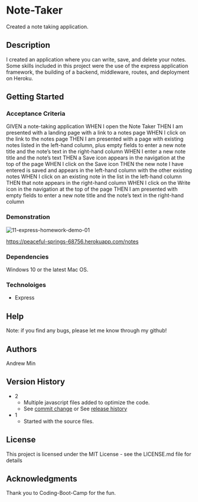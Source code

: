 # Note-Taker

Created a note taking application.

## Description

I created an application where you can write, save, and delete your notes. Some skills included in this project were the use of the express application framework, the building of a backend, middleware, routes, and deployment on Heroku.

## Getting Started

### Acceptance Criteria

GIVEN a note-taking application
WHEN I open the Note Taker
THEN I am presented with a landing page with a link to a notes page
WHEN I click on the link to the notes page
THEN I am presented with a page with existing notes listed in the left-hand column, plus empty fields to enter a new note title and the note’s text in the right-hand column
WHEN I enter a new note title and the note’s text
THEN a Save icon appears in the navigation at the top of the page
WHEN I click on the Save icon
THEN the new note I have entered is saved and appears in the left-hand column with the other existing notes
WHEN I click on an existing note in the list in the left-hand column
THEN that note appears in the right-hand column
WHEN I click on the Write icon in the navigation at the top of the page
THEN I am presented with empty fields to enter a new note title and the note’s text in the right-hand column

### Demonstration 

![11-express-homework-demo-01](https://user-images.githubusercontent.com/58195643/201222242-b1a3542b-7cc3-4ffe-967d-e1fc2e555099.png)

https://peaceful-springs-68756.herokuapp.com/notes

### Dependencies

Windows 10 or the latest Mac OS.

### Technoloiges

  - Express

## Help

Note: if you find any bugs, please let me know through my github!

## Authors

Andrew Min

## Version History

* 2
    * Multiple javascript files added to optimize the code.
    * See [commit change]() or See [release history]()
* 1
    * Started with the source files.

## License

This project is licensed under the MIT License - see the LICENSE.md file for details

## Acknowledgments

Thank you to Coding-Boot-Camp for the fun.
